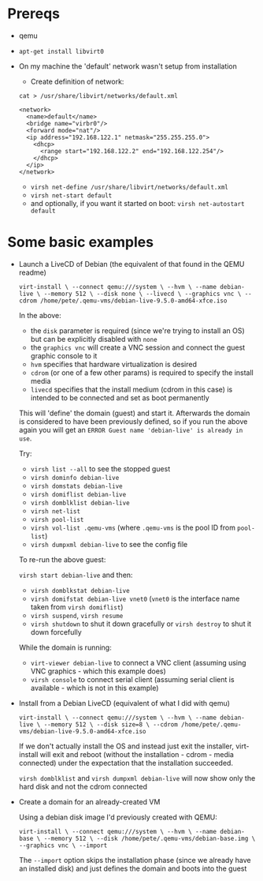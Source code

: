 # Prereqs

* qemu
* `apt-get install libvirt0`

* On my machine the 'default' network wasn't setup from installation

  * Create definition of network:

   ```
   cat > /usr/share/libvirt/networks/default.xml

   <network>
     <name>default</name>
     <bridge name="virbr0"/>
     <forward mode="nat"/>
     <ip address="192.168.122.1" netmask="255.255.255.0">
       <dhcp>
         <range start="192.168.122.2" end="192.168.122.254"/>
       </dhcp>
     </ip>
   </network>

   ```

  * `virsh net-define /usr/share/libvirt/networks/default.xml`
  * `virsh net-start default`
  * and optionally, if you want it started on boot: `virsh net-autostart default`

# Some basic examples

* Launch a LiveCD of Debian (the equivalent of that found in the QEMU readme)

  `virt-install \
              --connect qemu:///system \
              --hvm \
              --name debian-live \
              --memory 512 \
              --disk none \
              --livecd \
              --graphics vnc \
              --cdrom /home/pete/.qemu-vms/debian-live-9.5.0-amd64-xfce.iso`

  In the above:
  * the `disk` parameter is required (since we're trying to install an OS) but can be explicitly disabled with `none`
  * the `graphics vnc` will create a VNC session and connect the guest graphic console to it
  * `hvm` specifies that hardware virtualization is desired
  * `cdrom` (or one of a few other params) is required to specify the install media
  * `livecd` specifies that the install medium (cdrom in this case) is intended to be connected and set as boot permanently

  This will 'define' the domain (guest) and start it. Afterwards the domain is considered to have been previously defined, so if you run the above again you will get an `ERROR Guest name 'debian-live' is already in use`.

  Try:
  * `virsh list --all` to see the stopped guest
  * `virsh dominfo debian-live`
  * `virsh domstats debian-live`
  * `virsh domiflist debian-live`
  * `virsh domblklist debian-live`
  * `virsh net-list`
  * `virsh pool-list`
  * `virsh vol-list .qemu-vms` (where `.qemu-vms` is the pool ID from `pool-list`)
  * `virsh dumpxml debian-live` to see the config file

  To re-run the above guest:

  `virsh start debian-live` and then:

  * `virsh domblkstat debian-live`
  * `virsh domifstat debian-live vnet0` (`vnet0` is the interface name taken from `virsh domiflist`)
  * `virsh suspend`, `virsh resume`
  * `virsh shutdown` to shut it down gracefully or `virsh destroy` to shut it down forcefully

  While the domain is running:
  * `virt-viewer debian-live` to connect a VNC client (assuming using VNC graphics - which this example does)
  * `virsh console` to connect serial client (assuming serial client is available - which is not in this example)

* Install from a Debian LiveCD (equivalent of what I did with qemu)

  `virt-install \
              --connect qemu:///system \
              --hvm \
              --name debian-live \
              --memory 512 \
              --disk size=8 \
              --cdrom /home/pete/.qemu-vms/debian-live-9.5.0-amd64-xfce.iso`

  If we don't actually install the OS and instead just exit the installer, virt-install will exit and reboot (without the installation - cdrom - media connected) under the expectation that the installation succeeded.

  `virsh domblklist` and `virsh dumpxml debian-live` will now show only the hard disk and not the cdrom connected

* Create a domain for an already-created VM

  Using a debian disk image I'd previously created with QEMU:

  `virt-install \
              --connect qemu:///system \
              --hvm \
              --name debian-base \
              --memory 512 \
              --disk /home/pete/.qemu-vms/debian-base.img \
              --graphics vnc \
              --import`
  
  The `--import` option skips the installation phase (since we already have an installed disk) and just defines the domain and boots into the guest
